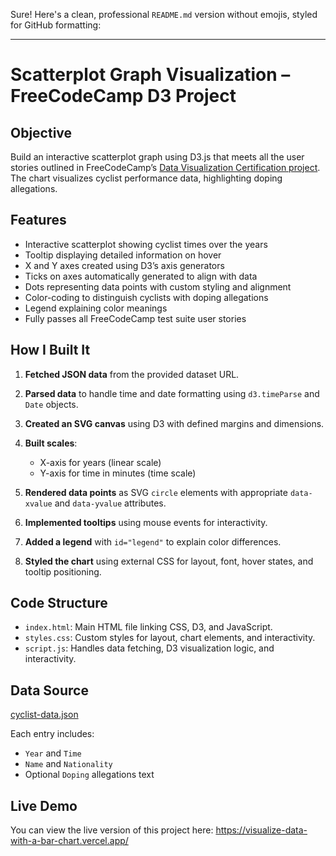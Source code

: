 Sure! Here's a clean, professional `README.md` version without emojis, styled for GitHub formatting:

---

# Scatterplot Graph Visualization – FreeCodeCamp D3 Project

## Objective

Build an interactive scatterplot graph using D3.js that meets all the user stories outlined in FreeCodeCamp’s [Data Visualization Certification project](https://scatterplot-graph.freecodecamp.rocks). The chart visualizes cyclist performance data, highlighting doping allegations.

## Features

* Interactive scatterplot showing cyclist times over the years
* Tooltip displaying detailed information on hover
* X and Y axes created using D3’s axis generators
* Ticks on axes automatically generated to align with data
* Dots representing data points with custom styling and alignment
* Color-coding to distinguish cyclists with doping allegations
* Legend explaining color meanings
* Fully passes all FreeCodeCamp test suite user stories

## How I Built It

1. **Fetched JSON data** from the provided dataset URL.
2. **Parsed data** to handle time and date formatting using `d3.timeParse` and `Date` objects.
3. **Created an SVG canvas** using D3 with defined margins and dimensions.
4. **Built scales**:

   * X-axis for years (linear scale)
   * Y-axis for time in minutes (time scale)
5. **Rendered data points** as SVG `circle` elements with appropriate `data-xvalue` and `data-yvalue` attributes.
6. **Implemented tooltips** using mouse events for interactivity.
7. **Added a legend** with `id="legend"` to explain color differences.
8. **Styled the chart** using external CSS for layout, font, hover states, and tooltip positioning.

## Code Structure

* `index.html`: Main HTML file linking CSS, D3, and JavaScript.
* `styles.css`: Custom styles for layout, chart elements, and interactivity.
* `script.js`: Handles data fetching, D3 visualization logic, and interactivity.

## Data Source

[cyclist-data.json](https://raw.githubusercontent.com/freeCodeCamp/ProjectReferenceData/master/cyclist-data.json)

Each entry includes:

* `Year` and `Time`
* `Name` and `Nationality`
* Optional `Doping` allegations text

## Live Demo

You can view the live version of this project here:
https://visualize-data-with-a-bar-chart.vercel.app/

